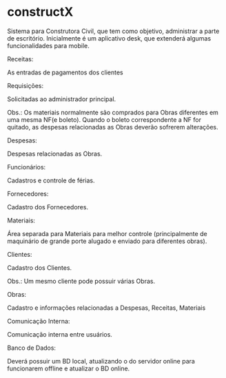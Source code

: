 # constructX

Sistema para Construtora Civil, que tem como objetivo, administrar a parte de escritório. Inicialmente é um aplicativo desk,
que extenderá algumas funcionalidades para mobile.

Receitas:

As entradas de pagamentos dos clientes 


Requisições:

Solicitadas ao administrador principal. 

Obs.: Os materiais normalmente são comprados para Obras diferentes em uma mesma NF(e boleto).
Quando o boleto correspondente a NF for quitado, as despesas relacionadas as Obras deverão sofrerem alterações. 


Despesas:

Despesas relacionadas as Obras.


Funcionários:

Cadastros e controle de férias.


Fornecedores:

Cadastro dos Fornecedores.


Materiais:

Área separada para Materiais para melhor controle (principalmente de maquinário de grande porte alugado e enviado para diferentes obras).


Clientes:

Cadastro dos Clientes.

Obs.: Um mesmo cliente pode possuir várias Obras.
  
  
Obras:

Cadastro e informações relacionadas a Despesas, Receitas, Materiais


Comunicação Interna:

Comunicação interna entre usuários.
  

Banco de Dados:

Deverá possuir um BD local, atualizando o do servidor online para funcionarem offline e atualizar o BD online.
